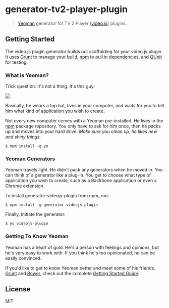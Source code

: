 # generator-tv2-player-plugin

> [Yeoman](http://yeoman.io) generator for TV 2 Player ([video.js](http://www.videojs.com/)) plugins.


## Getting Started

The video.js plugin generator builds out scaffolding for your video.js plugin.
It uses [Grunt](http://gruntjs.com/) to manage your build, [npm](https://www.npmjs.org/) to pull in dependencies, and [QUnit](http://qunitjs.com/) for testing.

### What is Yeoman?

Trick question. It's not a thing. It's this guy:

![](http://i.imgur.com/JHaAlBJ.png)

Basically, he wears a top hat, lives in your computer, and waits for you to tell him what kind of application you wish to create.

Not every new computer comes with a Yeoman pre-installed. He lives in the [npm](https://npmjs.org) package repository. You only have to ask for him once, then he packs up and moves into your hard drive. *Make sure you clean up, he likes new and shiny things.*

```
$ npm install -g yo
```

### Yeoman Generators

Yeoman travels light. He didn't pack any generators when he moved in. You can think of a generator like a plug-in. You get to choose what type of application you wish to create, such as a Backbone application or even a Chrome extension.

To install generator-videojs-plugin from npm, run:

```
$ npm install -g generator-videojs-plugin
```

Finally, initiate the generator:

```
$ yo videojs-plugin
```

### Getting To Know Yeoman

Yeoman has a heart of gold. He's a person with feelings and opinions, but he's very easy to work with. If you think he's too opinionated, he can be easily convinced.

If you'd like to get to know Yeoman better and meet some of his friends, [Grunt](http://gruntjs.com) and [Bower](http://bower.io), check out the complete [Getting Started Guide](https://github.com/yeoman/yeoman/wiki/Getting-Started).


## License

MIT
